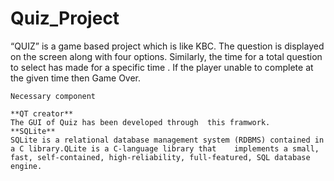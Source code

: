 # Quiz_Project
“QUIZ” is a game based project which is like KBC. The question is displayed on the screen along with four options. Similarly, the time for a total question to select has made for a specific time . If  the player unable to complete  at the given time then Game Over.
    
    
    Necessary component 
    
    **QT creator**
    The GUI of Quiz has been developed through  this framwork.
    **SQLite**
    SQLite is a relational database management system (RDBMS) contained in a C library.QLite is a C-language library that    implements a small, fast, self-contained, high-reliability, full-featured, SQL database engine.
     
     

